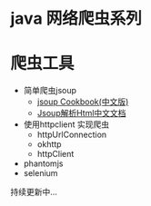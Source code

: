 # java 网络爬虫系列

# 爬虫工具
* 简单爬虫jsoup
    * [jsoup Cookbook(中文版)](https://www.open-open.com/jsoup/) 
    * [Jsoup解析Html中文文档](https://www.cnblogs.com/jycboy/p/jsoupdoc.html)
* 使用httpclient 实现爬虫
    * httpUrlConnection
    * okhttp 
    * httpClient
* phantomjs 
* selenium

持续更新中...
